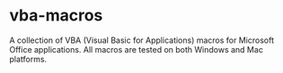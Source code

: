 # vba-macros
A collection of VBA (Visual Basic for Applications) macros for Microsoft Office applications. All macros are tested on both Windows and Mac platforms.

